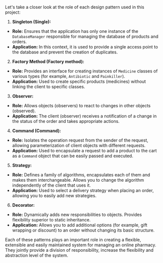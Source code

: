 Let's take a closer look at the role of each design pattern used in this project:

1. **Singleton (Single):**
- **Role:** Ensures that the application has only one instance of the `DatabaseManager` responsible for managing the database of products and orders.
- **Application:** In this context, it is used to provide a single access point to the database and prevent the creation of duplicates.

2. **Factory Method (Factory method):**
- **Role:** Provides an interface for creating instances of `Medicine` classes of various types (for example, `Antibiotic` and `Painkiller`).
- **Application:** Used to create specific products (medicines) without linking the client to specific classes.

3. **Observer:**
- **Role:** Allows objects (observers) to react to changes in other objects (observed).
- **Application:** The client (observer) receives a notification of a change in the status of the order and takes appropriate actions.

4. **Command (Command):**
- **Role:** Isolates the operation request from the sender of the request, allowing parameterization of client objects with different requests.
- **Application:** Used to encapsulate a request to add a product to the cart as a `Command` object that can be easily passed and executed.

5. **Strategy:**
- **Role:** Defines a family of algorithms, encapsulates each of them and makes them interchangeable. Allows you to change the algorithm independently of the client that uses it.
- **Application:** Used to select a delivery strategy when placing an order, allowing you to easily add new strategies.

6. **Decorator:**
- **Role:** Dynamically adds new responsibilities to objects. Provides flexibility superior to static inheritance.
- **Application:** Allows you to add additional options (for example, gift wrapping or discount) to an order without changing its basic structure.

Each of these patterns plays an important role in creating a flexible, extensible and easily maintained system for managing an online pharmacy. They jointly provide a division of responsibility, increase the flexibility and abstraction level of the system.